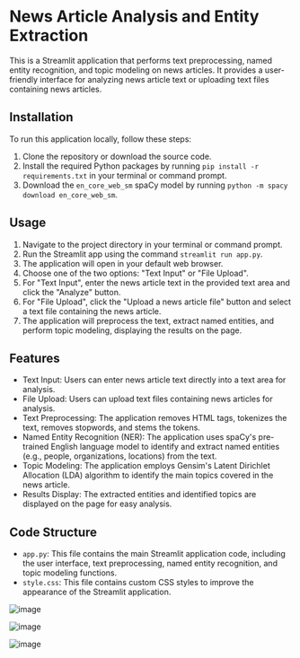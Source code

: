 # News Article Analysis and Entity Extraction

This is a Streamlit application that performs text preprocessing, named entity recognition, and topic modeling on news articles. It provides a user-friendly interface for analyzing news article text or uploading text files containing news articles.

## Installation

To run this application locally, follow these steps:

1. Clone the repository or download the source code.
2. Install the required Python packages by running `pip install -r requirements.txt` in your terminal or command prompt.
3. Download the `en_core_web_sm` spaCy model by running `python -m spacy download en_core_web_sm`.

## Usage

1. Navigate to the project directory in your terminal or command prompt.
2. Run the Streamlit app using the command `streamlit run app.py`.
3. The application will open in your default web browser.
4. Choose one of the two options: "Text Input" or "File Upload".
5. For "Text Input", enter the news article text in the provided text area and click the "Analyze" button.
6. For "File Upload", click the "Upload a news article file" button and select a text file containing the news article.
7. The application will preprocess the text, extract named entities, and perform topic modeling, displaying the results on the page.

## Features

- Text Input: Users can enter news article text directly into a text area for analysis.
- File Upload: Users can upload text files containing news articles for analysis.
- Text Preprocessing: The application removes HTML tags, tokenizes the text, removes stopwords, and stems the tokens.
- Named Entity Recognition (NER): The application uses spaCy's pre-trained English language model to identify and extract named entities (e.g., people, organizations, locations) from the text.
- Topic Modeling: The application employs Gensim's Latent Dirichlet Allocation (LDA) algorithm to identify the main topics covered in the news article.
- Results Display: The extracted entities and identified topics are displayed on the page for easy analysis.

## Code Structure

- `app.py`: This file contains the main Streamlit application code, including the user interface, text preprocessing, named entity recognition, and topic modeling functions.
- `style.css`: This file contains custom CSS styles to improve the appearance of the Streamlit application.


![image](https://github.com/rohanmatt/News-Article-Analysis-and-Entity-Extraction/assets/77683536/e024827d-c66a-4fad-9e61-f3a787fdd0f6)

![image](https://github.com/rohanmatt/News-Article-Analysis-and-Entity-Extraction/assets/77683536/e7a2a7b6-181c-4ac6-88e9-919ffa73b0ce)

![image](https://github.com/rohanmatt/News-Article-Analysis-and-Entity-Extraction/assets/77683536/68c834d8-5207-45ba-a5f1-f57ddb9a5841)


